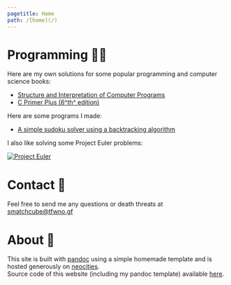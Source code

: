 ```yaml
---
pagetitle: Home
path: /[home](/)
---
```

# Programming  👨‍💻

Here are my own solutions for some popular programming and computer science books:

* [Structure and Interpretation of Computer Programs](SICP.html)
* [C Primer Plus (6^th^ edition)](CPP.html)

Here are some programs I made:

* [A simple sudoku solver using a backtracking algorithm](programs/sudoku_solver.html)

I also like solving some Project Euler problems: 

[![Project Euler](https://projecteuler.net/profile/smatchcube.png)](https://projecteuler.net)

# Contact  📧

Feel free to send me any questions or death threats at [smatchcube@tfwno.gf](mailto:smatchcube@tfwno.gf)

# About  🔦

This site is built with [pandoc](https://www.pandoc.org) using a simple homemade template  and is hosted generously on [neocities](https://neocities.org).  
Source code of this website (including my pandoc template) available [here](https://gitlab.com/smatchcube/smatchcube-website).
